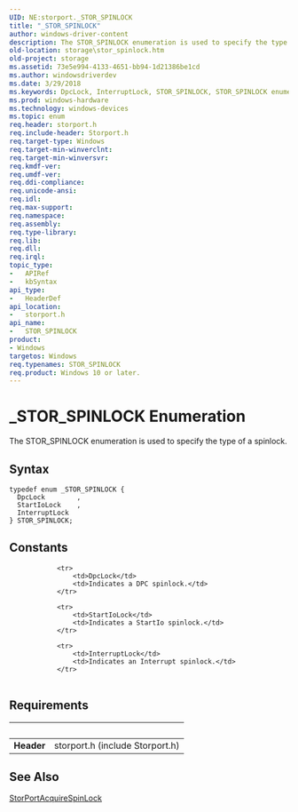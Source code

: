 ```yaml
---
UID: NE:storport._STOR_SPINLOCK
title: "_STOR_SPINLOCK"
author: windows-driver-content
description: The STOR_SPINLOCK enumeration is used to specify the type of a spinlock.
old-location: storage\stor_spinlock.htm
old-project: storage
ms.assetid: 73e5e994-4133-4651-bb94-1d21386be1cd
ms.author: windowsdriverdev
ms.date: 3/29/2018
ms.keywords: DpcLock, InterruptLock, STOR_SPINLOCK, STOR_SPINLOCK enumeration [Storage Devices], StartIoLock, _STOR_SPINLOCK, storage.stor_spinlock, storport/DpcLock, storport/InterruptLock, storport/STOR_SPINLOCK, storport/StartIoLock, structs-general_53d45f74-68b2-4839-81c1-c93a2773f0d8.xml
ms.prod: windows-hardware
ms.technology: windows-devices
ms.topic: enum
req.header: storport.h
req.include-header: Storport.h
req.target-type: Windows
req.target-min-winverclnt: 
req.target-min-winversvr: 
req.kmdf-ver: 
req.umdf-ver: 
req.ddi-compliance: 
req.unicode-ansi: 
req.idl: 
req.max-support: 
req.namespace: 
req.assembly: 
req.type-library: 
req.lib: 
req.dll: 
req.irql: 
topic_type:
-	APIRef
-	kbSyntax
api_type:
-	HeaderDef
api_location:
-	storport.h
api_name:
-	STOR_SPINLOCK
product:
- Windows
targetos: Windows
req.typenames: STOR_SPINLOCK
req.product: Windows 10 or later.
---
```


# _STOR_SPINLOCK Enumeration
The STOR_SPINLOCK enumeration is used to specify the type of a spinlock.

## Syntax
```
typedef enum _STOR_SPINLOCK {
  DpcLock        ,
  StartIoLock    ,
  InterruptLock
} STOR_SPINLOCK;
```

## Constants

<table>
            
                <tr>
                    <td>DpcLock</td>
                    <td>Indicates a DPC spinlock.</td>
                </tr>
            
                <tr>
                    <td>StartIoLock</td>
                    <td>Indicates a StartIo spinlock.</td>
                </tr>
            
                <tr>
                    <td>InterruptLock</td>
                    <td>Indicates an Interrupt spinlock.</td>
                </tr>
</table>


## Requirements
| &nbsp; | &nbsp; |
| ---- |:---- |
| **Header** | storport.h (include Storport.h) |

## See Also

<a href="https://msdn.microsoft.com/library/windows/hardware/ff567025">StorPortAcquireSpinLock</a>
